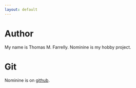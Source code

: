 ```yaml
---
layout: default
---
```


Author
======

My name is Thomas M. Farrelly. Nominine is my hobby project.


Git
===

Nominine is on [github](https://github.com/thomasmf/nominine).


